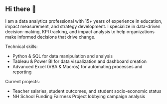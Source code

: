 ## Hi there 👋

I am a data analytics professional with 15+ years of experience in education, impact measurement, and strategy development. I specialize in data-driven decision-making, KPI tracking, and impact analysis to help organizations make informed decisions that drive change. 

Technical skills:
* Python & SQL for data manipulation and analysis
* Tableau & Power BI for data visualization and dashboard creation
* Advanced Excel (VBA & Macros) for automating processes and reporting

Current projects:
* Teacher salaries, student outcomes, and student socio-economic status
* NH School Funding Fairness Project lobbying campaign analysis
